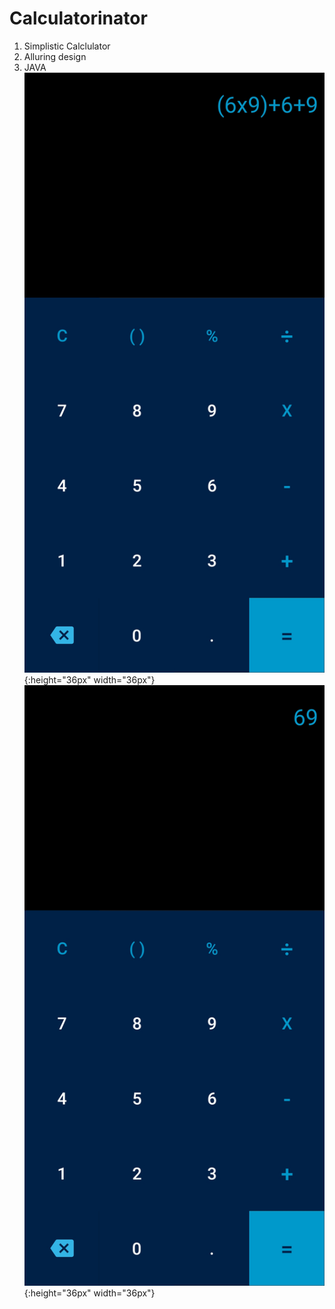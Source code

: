 # Calculatorinator
1. Simplistic Calclulator
1. Alluring design
1. JAVA
![](Screenshot_2020-07-28-19-23-16-002_com.example.calulator_inator.jpg ){:height="36px" width="36px"}
![](Screenshot_2020-07-28-19-23-20-592_com.example.calulator_inator.jpg ){:height="36px" width="36px"}
